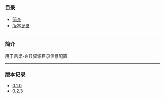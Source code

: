 ### 目录

* [简介](#abstract)
* [版本记录](#version)

---

### <a name="abstract">简介</a>

用于吕梁-兴县资源目录信息配置

---

### <a name="version">版本记录</a>

* [0.1.0](./Docs/Version/0.1.0.md "0.1.0")
* [0.2.3](./Docs/Version/0.2.3.md "0.2.3")
